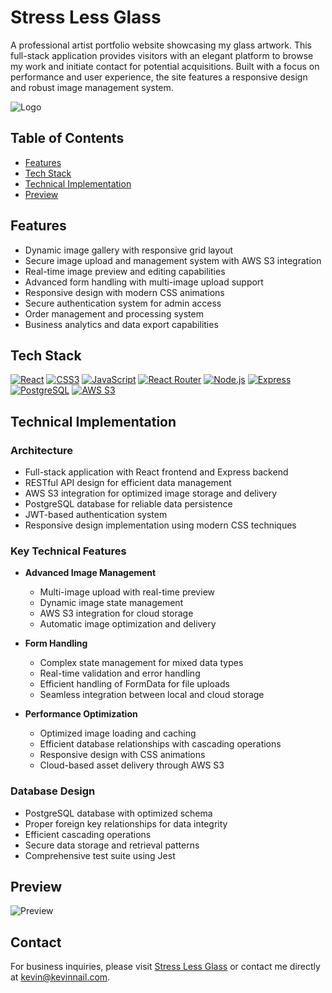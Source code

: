 # Stress Less Glass

A professional artist portfolio website showcasing my glass artwork. This full-stack application provides visitors with an elegant platform to browse my work and initiate contact for potential acquisitions. Built with a focus on performance and user experience, the site features a responsive design and robust image management system.

![Logo](https://fs-react-exp-gallery-kn.netlify.app/logo-sq-180.png)

## Table of Contents

- [Features](#features)
- [Tech Stack](#tech-stack)
- [Technical Implementation](#technical-implementation)
- [Preview](#preview)

## Features

- Dynamic image gallery with responsive grid layout
- Secure image upload and management system with AWS S3 integration
- Real-time image preview and editing capabilities
- Advanced form handling with multi-image upload support
- Responsive design with modern CSS animations
- Secure authentication system for admin access
- Order management and processing system
- Business analytics and data export capabilities

## Tech Stack

[![React](https://img.shields.io/badge/-React-61DAFB?style=flat&logo=react&logoColor=black)](https://reactjs.org/)
[![CSS3](https://img.shields.io/badge/-CSS3-1572B6?style=flat&logo=css3&logoColor=white)](https://developer.mozilla.org/en-US/docs/Web/CSS)
[![JavaScript](https://img.shields.io/badge/-JavaScript-F7DF1E?style=flat&logo=javascript&logoColor=black)](https://developer.mozilla.org/en-US/docs/Web/JavaScript)
[![React Router](https://img.shields.io/badge/-React%20Router-CA4245?style=flat&logo=react-router&logoColor=white)](https://reactrouter.com/)
[![Node.js](https://img.shields.io/badge/-Node.js-339933?style=flat&logo=node.js&logoColor=white)](https://nodejs.org/)
[![Express](https://img.shields.io/badge/-Express-000000?style=flat&logo=express&logoColor=white)](https://expressjs.com/)
[![PostgreSQL](https://img.shields.io/badge/-PostgreSQL-336791?style=flat&logo=postgresql&logoColor=white)](https://www.postgresql.org/)
[![AWS S3](https://img.shields.io/badge/-AWS%20S3-232F3E?style=flat&logo=amazon-aws&logoColor=white)](https://aws.amazon.com/s3/)

## Technical Implementation

### Architecture

- Full-stack application with React frontend and Express backend
- RESTful API design for efficient data management
- AWS S3 integration for optimized image storage and delivery
- PostgreSQL database for reliable data persistence
- JWT-based authentication system
- Responsive design implementation using modern CSS techniques

### Key Technical Features

- **Advanced Image Management**

  - Multi-image upload with real-time preview
  - Dynamic image state management
  - AWS S3 integration for cloud storage
  - Automatic image optimization and delivery

- **Form Handling**

  - Complex state management for mixed data types
  - Real-time validation and error handling
  - Efficient handling of FormData for file uploads
  - Seamless integration between local and cloud storage

- **Performance Optimization**
  - Optimized image loading and caching
  - Efficient database relationships with cascading operations
  - Responsive design with CSS animations
  - Cloud-based asset delivery through AWS S3

### Database Design

- PostgreSQL database with optimized schema
- Proper foreign key relationships for data integrity
- Efficient cascading operations
- Secure data storage and retrieval patterns
- Comprehensive test suite using Jest

## Preview

![Preview](./public/preview.gif)

## Contact

For business inquiries, please visit [Stress Less Glass](http://stresslessglass.kevinnail.com) or contact me directly at [kevin@kevinnail.com](mailto:kevin@kevinnail.com).
